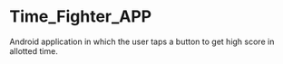 # Time_Fighter_APP
Android application in which the user taps a button to get high score in allotted time.
